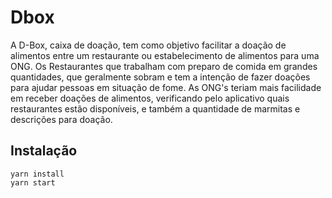 # Dbox

A D-Box, caixa de doação, tem como objetivo facilitar a doação de alimentos entre um restaurante ou estabelecimento de alimentos para uma ONG. Os Restaurantes que trabalham com preparo de comida em grandes quantidades, que geralmente sobram e tem a intenção de fazer doações para ajudar pessoas em situação de fome. As ONG's teriam mais facilidade em receber doações de alimentos, verificando pelo aplicativo quais restaurantes estão disponíveis, e também a quantidade de marmitas e descrições para doação.

## Instalação
```
yarn install
yarn start

```
